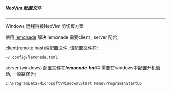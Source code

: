 ##### NeoVim 配置文件

---

Windows 远程链接NeoVim 剪切板方案

使用 [lemonade](https://github.com/hanxi/lemonade) 解决
lemonade 需要client , server 配合,

client(remote host)端配置文件, 该配置文件在:
```
~/.config/lemonade.toml
```

server (windows) 配置文件在***lemonade.bat***中
需要在windows中配置开机启动, 一般路径为:
```
C:\ProgramData\Microsoft\Windows\Start Menu\Programs\StartUp
```

